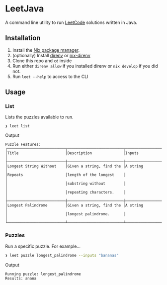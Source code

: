 # LeetJava

A command line utility to run [LeetCode](https://leetcode.com/problemset/) solutions written in
Java.

## Installation

1. Install the [Nix package manager](https://nixos.org/download/).
2. (optionally) Install [direnv](https://direnv.net/) or [nix-direnv](https://github.com/nix-community/nix-direnv)
3. Clone this repo and `cd` inside
4. Run either `direnv allow` if you installed direnv or `nix develop` if you did not.
5. Run `leet --help` to access to the CLI

## Usage

### List

Lists the puzzles available to run.

```
❯ leet list
```

Output

```
Puzzle Features:
┌──────────────────────────┬─────────────────────────┬─────────────────────────┐
│Title                     │Description              │Inputs                   │
├──────────────────────────┼─────────────────────────┼─────────────────────────┤
│Longest String Without    │Given a string, find the │A string                 │
│Repeats                   │length of the longest    │                         │
│                          │substring without        │                         │
│                          │repeating characters.    │                         │
├──────────────────────────┼─────────────────────────┼─────────────────────────┤
│Longest Palindrome        │Given a string, find the │A string                 │
│                          │longest palindrome.      │                         │
└──────────────────────────┴─────────────────────────┴─────────────────────────┘
```

### Puzzles

Run a specific puzzle. For example...

```bash
❯ leet puzzle longest_palindrome --inputs "bananas"
```

Output

```
Running puzzle: longest_palindrome
Results: anana
```
